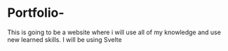 # Portfolio-
This is going to be a website where i will use all of my knowledge and use new learned skills.  I will be using Svelte 
